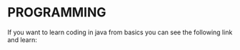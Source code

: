 # PROGRAMMING
If you want to learn coding in java from basics you can see the following link and learn:
